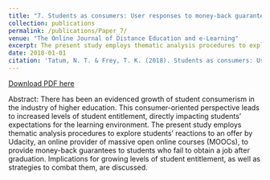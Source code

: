 ```yaml
---
title: "7. Students as consumers: User responses to money-back guarantees in higher education on Reddit"
collection: publications
permalink: /publications/Paper_7/
venue: "The Online Journal of Distance Education and e-Learning"
excerpt: The present study employs thematic analysis procedures to explore students’ reactions to an offer by Udacity, an online provider of massive open online courses (MOOCs), to provide money-back guarantees to students who fail to obtain a job after graduation.
date: 2018-01-01
citation: 'Tatum, N. T. & Frey, T. K. (2018). Students as consumers: User responses to money-back guarantees in higher education on Reddit. <i>The Online Journal of Distance Education and e-Learning, 6</i>(3), 44-51.'
---
```


[Download PDF here](http://tkodyfrey.github.io/files/Consumers.pdf)

Abstract: There has been an evidenced growth of student consumerism in the industry of higher education. This consumer-oriented perspective leads to increased levels of student entitlement, directly impacting students’ expectations for the learning environment. The present study employs thematic analysis procedures to explore students’ reactions to an offer by Udacity, an online provider of massive open online courses (MOOCs), to provide money-back guarantees to students who fail to obtain a job after graduation. Implications for growing levels of student entitlement, as well as strategies to combat them, are discussed.
